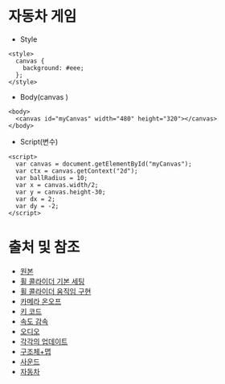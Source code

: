 # 자동차 게임
* Style
```
<style>
  canvas {
    background: #eee;
  }; 
</style>
```

* Body(canvas )
```
<body>
  <canvas id="myCanvas" width="480" height="320"></canvas>
</body>
```

* Script(변수)
```
<script>
  var canvas = document.getElementById("myCanvas");
  var ctx = canvas.getContext("2d");
  var ballRadius = 10;
  var x = canvas.width/2;
  var y = canvas.height-30;
  var dx = 2;
  var dy = -2;
</script>
```



# 출처 및 참조
* [원본](https://www.youtube.com/watch?v=pTc1dakebow)
* [휠 콜라이더 기본 세팅](https://coding-of-today.tistory.com/128)
* [휠 콜라이더 움직임 구현](https://coding-of-today.tistory.com/130)
* [카메라 온오프](https://artiper.tistory.com/106)
* [키 코드](https://wergia.tistory.com/211)
* [속도 감속](https://micropilot.tistory.com/2656)
* [오디오](https://202psj.tistory.com/1312)
* [각각의 업데이트](http://developug.blogspot.com/2014/09/update-fixedupdate-lateupdate.html)
* [구조체+맵](https://assetstore.unity.com/packages/3d/environments/industrial/rpg-fps-game-assets-for-pc-mobile-industrial-set-v2-0-86679)
* [사운드](https://assetstore.unity.com/packages/audio/sound-fx/transportation/i6-german-free-engine-sound-pack-106037)
* [자동차](https://assetstore.unity.com/packages/3d/vehicles/land/hq-racing-car-model-no-1203-139221)
